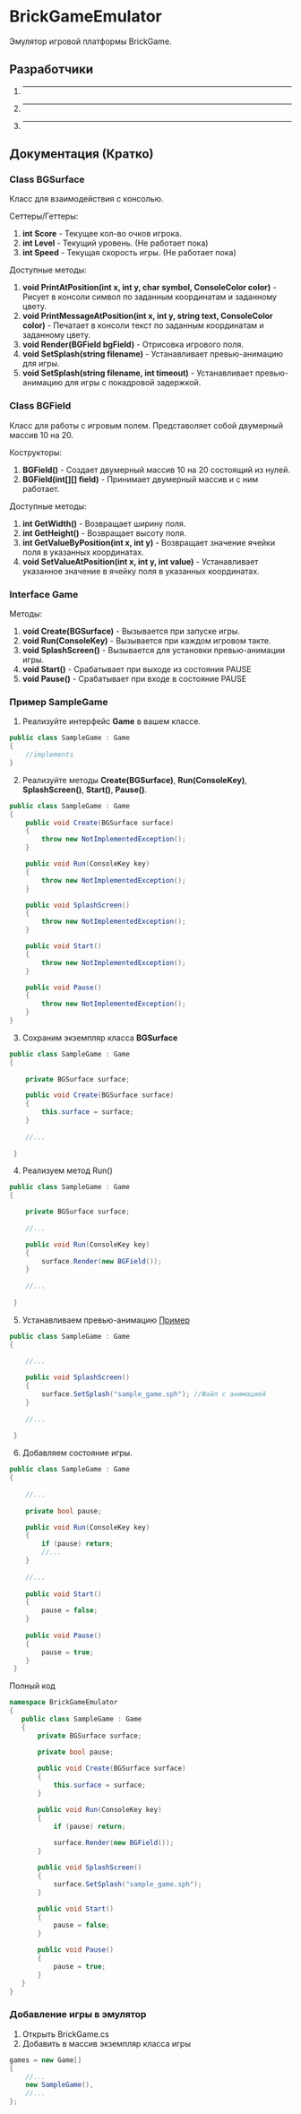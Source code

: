 BrickGameEmulator
=================

Эмулятор игровой платформы BrickGame.

Разработчики
------------

1. ---
2. ---
3. ---

Документация (Кратко)
---------------------

### Class BGSurface

Класс для взаимодействия с консолью.

Сеттеры/Геттеры:
1.    **int Score** - Текущее кол-во очков игрока.
2.    **int Level** - Текущий уровень. (Не работает пока)
3.    **int Speed** - Текущая скорость игры. (Не работает пока)

Доступные методы:
1.    **void PrintAtPosition(int x, int y, char symbol, ConsoleColor color)** -
Рисует в консоли символ по заданным координатам и заданному цвету.
2.    **void PrintMessageAtPosition(int x, int y, string text, ConsoleColor color)** - Печатает в консоли текст по заданным координатам и заданному цвету.
3.    **void Render(BGField bgField)** - Отрисовка игрового поля.
4.    **void SetSplash(string filename)** - Устанавливает превью-анимацию для игры.
5.    **void SetSplash(string filename, int timeout)** - Устанавливает превью-анимацию для игры с покадровой задержкой.

### Class BGField

Класс для работы с игровым полем. Представоляет собой двумерный массив 10 на 20.

Кострукторы:
1.    **BGField()** - Создает двумерный массив 10 на 20 состоящий из нулей.
2.    **BGField(int[][] field)** - Принимает двумерный массив и с ним работает.

Доступные методы:
1.    **int GetWidth()** - Возвращает ширину поля.
2.    **int GetHeight()** - Возвращает высоту поля.
3.    **int GetValueByPosition(int x, int y)** - Возвращает значение ячейки поля в указанных координатах.
4.    **void SetValueAtPosition(int x, int y, int value)** - Устанавливает указанное значение в ячейку поля в указанных координатах.

### Interface Game

Методы:
1.    **void Create(BGSurface)** - Вызывается при запуске игры.
2.    **void Run(ConsoleKey)** - Вызывается при каждом игровом такте.
3.    **void SplashScreen()** - Вызывается для установки превью-анимации игры.
4.    **void Start()** - Срабатывает при выходе из состояния PAUSE
5.    **void Pause()** - Срабатывает при входе в состояние PAUSE

### Пример SampleGame

1. Реализуйте интерфейс **Game** в вашем классе.

```C#
public class SampleGame : Game
{
    //implements
}
```

2. Реализуйте методы **Сreate(BGSurface)**, **Run(ConsoleKey)**, **SplashScreen()**, **Start()**, **Pause()**.

```C#
public class SampleGame : Game
{
    public void Create(BGSurface surface)
    {
        throw new NotImplementedException();
    }

    public void Run(ConsoleKey key)
    {
        throw new NotImplementedException();
    }

    public void SplashScreen()
    {
        throw new NotImplementedException();
    }

    public void Start()
    {
        throw new NotImplementedException();
    }

    public void Pause()
    {
        throw new NotImplementedException();
    }
}
```

3. Сохраним экземпляр класса **BGSurface**

```C#
public class SampleGame : Game
{
    
    private BGSurface surface;

    public void Create(BGSurface surface)
    {
        this.surface = surface;
    }
    
    //...
    
 }
 ```

4. Реализуем метод Run()

```C#
public class SampleGame : Game
{

    private BGSurface surface;
    
    //...

    public void Run(ConsoleKey key)
    {
        surface.Render(new BGField());
    }
    
    //...
    
 }
 ```
 
 5. Устанавливаем превью-анимацию [Пример](https://github.com/emilg1101/BrickGame/blob/master/bin/Debug/tanki.sph)
 
 
```C#
public class SampleGame : Game
{
   
    //...

    public void SplashScreen()
    {
        surface.SetSplash("sample_game.sph"); //Файл с анимацией
    }
    
    //...
    
 }
 ```
 
 6. Добавляем состояние игры.
 
  
```C#
public class SampleGame : Game
{
   
    //...
    
    private bool pause;

    public void Run(ConsoleKey key)
    {
        if (pause) return;
        //...
    }
    
    //...
    
    public void Start()
    {
        pause = false;
    }
    
    public void Pause()
    {
        pause = true;
    }
 }
 ```
 Полный код
 ```C#
 namespace BrickGameEmulator
{
    public class SampleGame : Game
    {
        private BGSurface surface;

        private bool pause;
        
        public void Create(BGSurface surface)
        {
            this.surface = surface;
        }

        public void Run(ConsoleKey key)
        {
            if (pause) return;
            
            surface.Render(new BGField());
        }

        public void SplashScreen()
        {
            surface.SetSplash("sample_game.sph");
        }

        public void Start()
        {
            pause = false;
        }

        public void Pause()
        {
            pause = true;
        }
    }
}
```

### Добавление игры в эмулятор

1. Открыть BrickGame.cs 
2. Добавить в массив экземпляр класса игры
```C#
games = new Game[]
{
    //...
    new SampleGame(),
    //...
};
```

